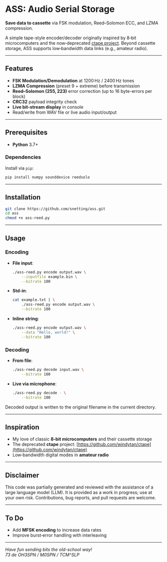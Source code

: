# ASS: Audio Serial Storage

**Save data to cassette** via FSK modulation, Reed–Solomon ECC, and LZMA compression.

A simple tape-style encoder/decoder originally inspired by 8‑bit microcomputers and the now‑deprecated [ctape project](https://github.com/windytan/ctape). Beyond cassette storage, ASS supports low‑bandwidth data links (e.g., amateur radio).

---

## Features

* **FSK Modulation/Demodulation** at 1200 Hz / 2400 Hz tones
* **LZMA Compression** (preset 9 + extreme) before transmission
* **Reed–Solomon (255, 223)** error correction (up to 16 byte-errors per block)
* **CRC32** payload integrity check
* **Live bit‑stream display** in console
* Read/write from WAV file or live audio input/output

---

## Prerequisites

* **Python** 3.7+

### Dependencies

Install via `pip`:

```bash
pip install numpy sounddevice reedsolo
```

---

## Installation

```bash
git clone https://github.com/snetting/ass.git
cd ass
chmod +x ass-reed.py
```

---

## Usage

### Encoding

* **File input**:

  ```bash
  ./ass-reed.py encode output.wav \
      --inputfile example.bin \
      --bitrate 100
  ```

* **Std‑in**:

  ```bash
  cat example.txt | \
      ./ass-reed.py encode output.wav \
      --bitrate 100
  ```

* **Inline string**:

  ```bash
  ./ass-reed.py encode output.wav \
      --data "Hello, world!" \
      --bitrate 100
  ```

### Decoding

* **From file**:

  ```bash
  ./ass-reed.py decode input.wav \
      --bitrate 100
  ```

* **Live via microphone**:

  ```bash
  ./ass-reed.py decode - \
      --bitrate 100
  ```

Decoded output is written to the original filename in the current directory.

---

## Inspiration

* My love of classic **8‑bit microcomputers** and their cassette storage
* The deprecated **ctape** project: [https://github.com/windytan/ctape](https://github.com/windytan/ctape)
* Low‑bandwidth digital modes in **amateur radio**

---

## Disclaimer

This code was partially generated and reviewed with the assistance of a large language model (LLM). It is provided as a work in progress; use at your own risk. Contributions, bug reports, and pull requests are welcome.

---

## To Do

* Add **MFSK encoding** to increase data rates
* Improve burst‑error handling with interleaving

---

*Have fun sending bits the old-school way!*  
*73 de OH3SPN / M0SPN / TCM^SLP*


